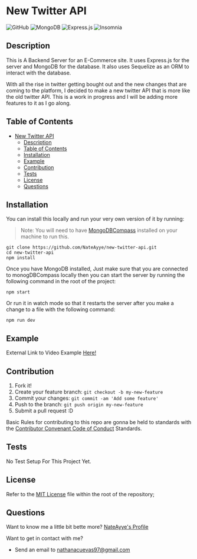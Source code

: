 # New Twitter API

![GitHub](https://img.shields.io/github/license/NateAyye/new-twitter-api?label=License)
![MongoDB](https://img.shields.io/badge/mongoDB-%2300f.svg?style=for-the-badge&logo=mongoDB&logoColor=white)
![Express.js](https://img.shields.io/badge/express.js-%23404d59.svg?style=for-the-badge&logo=express&logoColor=%2361DAFB)
![Insomnia](https://img.shields.io/badge/Insomnia-black?style=for-the-badge&logo=insomnia&logoColor=5849BE)

## Description

This is A Backend Server for an E-Commerce site. It uses Express.js for the server and MongoDB for the database. It also uses Sequelize as an ORM to interact with the database.

With all the rise in twitter getting bought out and the new changes that are coming to the platform, I decided to make a new twitter API that is more like the old twitter API. This is a work in progress and I will be adding more features to it as I go along.

## Table of Contents

- [New Twitter API](#new-twitter-api)
  - [Description](#description)
  - [Table of Contents](#table-of-contents)
  - [Installation](#installation)
  - [Example](#example)
  - [Contribution](#contribution)
  - [Tests](#tests)
  - [License](#license)
  - [Questions](#questions)

## Installation

You can install this locally and run your very own version of it by running:

> Note: You will need to have [MongoDBCompass](https://downloads.mongodb.com/compass/mongodb-compass-1.39.0-win32-x64.exe) installed on your machine to run this.

```
git clone https://github.com/NateAyye/new-twitter-api.git
cd new-twitter-api
npm install
```

Once you have MongoDB installed, Just make sure that you are connected to monogDBCompass locally then you can start the server by running the following command in the root of the project:

```shell
npm start
```

Or run it in watch mode so that it restarts the server after you make a change to a file with the following command:

```shell
npm run dev
```

## Example

External Link to Video Example [Here!](https://drive.google.com/file/d/1ohYfODnfmupLnomhAdLanw0J_p4gfGPN/view?usp=sharing)

## Contribution

1. Fork it!
2. Create your feature branch: `git checkout -b my-new-feature`
3. Commit your changes: `git commit -am 'Add some feature'`
4. Push to the branch: `git push origin my-new-feature`
5. Submit a pull request :D

Basic Rules for contributing to this repo are gonna be held to standards with the [Contributor Convenant Code of Conduct](https://www.contributor-covenant.org/version/2/1/code_of_conduct/) Standards.

## Tests

No Test Setup For This Project Yet.

## License

Refer to the [MIT License](https://github.com/NateAyye/new-twitter-api/blob/main/LICENSE) file within the root of the repository;

## Questions

Want to know me a little bit bette more? [NateAyye's Profile](https://github.com/NateAyye)

Want to get in contact with me?

- Send an email to <a href='mailto:nathanacuevas97@gmail.com'>nathanacuevas97@gmail.com</a>
